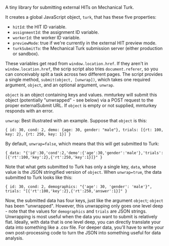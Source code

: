 A tiny library for submitting external HITs on Mechanical Turk.

It creates a global JavaScript object, `turk`, that has these five properties:

* `hitId`: the HIT ID variable.
* `assignmentId`: the assignment ID variable.
* `workerId`: the worker ID variable.
* `previewMode`: true if we're currently in the external HIT preview mode.
* `turkSubmitTo`: the Mechanical Turk submission server (either production or sandbox).


These variables get read from `window.location.href`. If they aren't in `window.location.href`, the scrip script also tries `document.referer`, so you can conceivably split a task across two different pages. The script provides a single method, `submit(object, [unwrap])`, which takes one required argument, `object`, and an optional argument, `unwrap`.

`object` is an object containing keys and values. mmturkey will submit this object (potentially "unwrapped" - see below) via a POST request to the proper externalSubmit URL. If `object` is empty or not supplied, mmturkey responds with an error.

`unwrap`: Best illustrated with an example. Suppose that `object` is this:

`{
  id: 30,
  cond: 2,
  demo: {age: 30, gender: "male"},
  trials: [{rt: 100, key: 2}, {rt: 250, key: 1}]
}`

By default, `unwrap=false`, which means that this will get submitted to Turk:

`{
  data: "{'id':30,'cond':2,'demo':{'age':30,'gender':'male'},'trials':[{'rt':100,'key':2},{'rt':250,'key':1}]}"
}`

Note that what gets submitted to Turk has only a single key, `data`, whose value is the JSON stringified version of `object`. When `unwrap=true`, the data submitted to Turk looks like this:

`{
  id: 30,
  cond: 2,
  demographics: "{'age': 30, 'gender': 'male'}",
  trials: "[{'rt':100,'key':2},{'rt':250,'answer':1}]"
}`

Now, the submitted data has four keys, just like the argument `object`; `object` has been "unwrapped". However, this unwrapping only goes one level deep - note that the values for `demographics` and `trials` are JSON strings. Unwrapping is most useful when the data you want to submit is relatively flat. Ideally, with data that is one level deep, you can directly translate your data into something like a .csv file. For deeper data, you'll have to write your own post-processing code to turn the JSON into something useful for data analysis.
